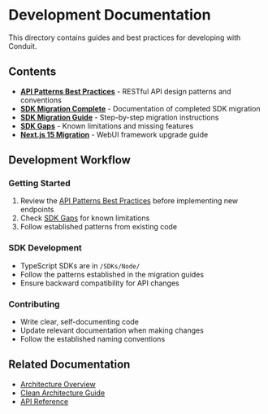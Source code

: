 # Development Documentation

This directory contains guides and best practices for developing with Conduit.

## Contents

- **[API Patterns Best Practices](./API-PATTERNS-BEST-PRACTICES.md)** - RESTful API design patterns and conventions
- **[SDK Migration Complete](./SDK-MIGRATION-COMPLETE.md)** - Documentation of completed SDK migration
- **[SDK Migration Guide](./sdk-migration-guide.md)** - Step-by-step migration instructions
- **[SDK Gaps](./sdk-gaps.md)** - Known limitations and missing features
- **[Next.js 15 Migration](./nextjs15-migration.md)** - WebUI framework upgrade guide

## Development Workflow

### Getting Started
1. Review the [API Patterns Best Practices](./API-PATTERNS-BEST-PRACTICES.md) before implementing new endpoints
2. Check [SDK Gaps](./sdk-gaps.md) for known limitations
3. Follow established patterns from existing code

### SDK Development
- TypeScript SDKs are in `/SDKs/Node/`
- Follow the patterns established in the migration guides
- Ensure backward compatibility for API changes

### Contributing
- Write clear, self-documenting code
- Update relevant documentation when making changes
- Follow the established naming conventions

## Related Documentation

- [Architecture Overview](../architecture-overview.md)
- [Clean Architecture Guide](../clean-architecture-guide.md)
- [API Reference](../api-reference/)